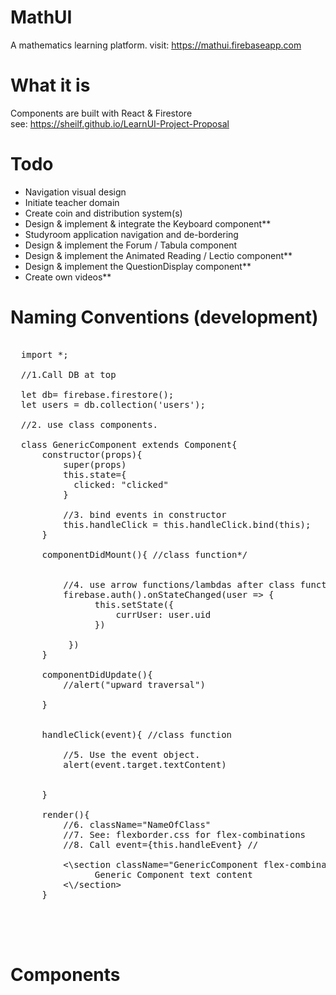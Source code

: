 # MathUI
A mathematics learning platform.
visit: https://mathui.firebaseapp.com

# What it is
Components are built with React & Firestore<br/>
see: https://sheilf.github.io/LearnUI-Project-Proposal

# Todo

<ul>
  <li>Navigation visual design</li>
  <li>Initiate teacher domain</li>
  <li>Create coin and distribution system(s)</li>
  <li>Design & implement & integrate the Keyboard component**</li>
  <li>Studyroom application navigation and de-bordering</li>
  <li>Design & implement the Forum / Tabula component</li>
  <li>Design & implement the Animated Reading / Lectio component**</li>
  <li>Design & implement the QuestionDisplay component**</li>
  <li>Create own videos**</li>
</ul>



# Naming Conventions (development)

  <pre>

  import *;
  
  //1.Call DB at top
  
  let db= firebase.firestore();
  let users = db.collection('users');

  //2. use class components.
  
  class GenericComponent extends Component{ 
      constructor(props){
          super(props)
          this.state={
            clicked: "clicked"
          }
          
          //3. bind events in constructor
          this.handleClick = this.handleClick.bind(this);
      }

      componentDidMount(){ //class function*/
  
  
          //4. use arrow functions/lambdas after class functions are called
          firebase.auth().onStateChanged(user => {
                this.setState({
                    currUser: user.uid
                })

           })
      }

      componentDidUpdate(){
          //alert("upward traversal")
      
      }


      handleClick(event){ //class function
          
          //5. Use the event object.
          alert(event.target.textContent)

          
      }
      
      render(){
          //6. className="NameOfClass"
          //7. See: flexborder.css for flex-combinations
          //8. Call event={this.handleEvent} //

          <\section className="GenericComponent flex-combination" onClick={this.handleClick}>
                Generic Component text content
          <\/section>
      }


  
  </pre>





# Components

